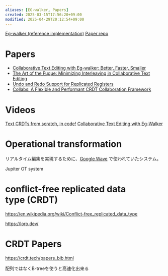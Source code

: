 ```yaml
---
aliases: [EG-walker, Papers]
created: 2025-03-15T17:56:20+09:00
modified: 2025-04-29T20:12:54+09:00
---
```


[Eg-walker (reference implementation)](https://github.com/josephg/eg-walker-reference)
[Paper repo](https://github.com/josephg/egwalker-paper)

# Papers

- [Collaborative Text Editing with Eg-walker: Better, Faster, Smaller](https://arxiv.org/abs/2409.14252)
- [The Art of the Fugue: Minimizing Interleaving in Collaborative Text Editing](https://arxiv.org/abs/2305.00583)
- [Undo and Redo Support for Replicated Registers](https://arxiv.org/abs/2404.11308)
- [Collabs: A Flexible and Performant CRDT Collaboration Framework](https://arxiv.org/abs/2212.02618)

# Videos

[Text CRDTs from scratch, in code!](https://www.youtube.com/watch?v=_lQ2Q4Kzi1I)
[Collaborative Text Editing with Eg-Walker](https://www.youtube.com/watch?v=rjbEG7COj7o)

# Operational transformation

リアルタイム編集を実現するために、[Google Wave](https://ja.wikipedia.org/wiki/Google_Wave) で使われていたシステム。

Jupiter OT system


# **conflict-free replicated data type** (**CRDT**)

https://en.wikipedia.org/wiki/Conflict-free_replicated_data_type


https://loro.dev/

# CRDT Papers
https://crdt.tech/papers_bib.html


配列ではなくB-treeを使うと高速化出来る